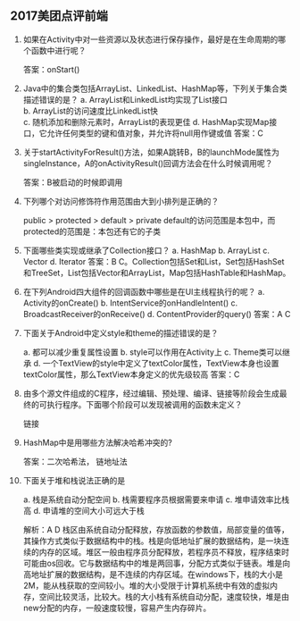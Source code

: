 ## 2017美团点评前端
1. 如果在Activity中对一些资源以及状态进行保存操作，最好是在生命周期的哪个函数中进行呢？

    答案：onStart()
2. Java中的集合类包括ArrayList、LinkedList、HashMap等，下列关于集合类描述错误的是？
    a. ArrayList和LinkedList均实现了List接口        
    b. ArrayList的访问速度比LinkedList快       
    c. 随机添加和删除元素时，ArrayList的表现更佳
    d. HashMap实现Map接口，它允许任何类型的键和值对象，并允许将null用作键或值
    答案：C
3. 关于startActivityForResult()方法，如果A跳转B，B的launchMode属性为singleInstance，A的onActivityResult()回调方法会在什么时候调用呢？

    答案：B被启动的时候即调用
4. 下列哪个对访问修饰符作用范围由大到小排列是正确的？

    public > protected > default > private  default的访问范围是本包中，而protected的范围是：本包还有它的子类
5. 下面哪些类实现或继承了Collection接口？
    a. HashMap
    b. ArrayList
    c. Vector
    d. Iterator
    答案：B C。Collection包括Set和List，Set包括HashSet和TreeSet，List包括Vector和ArrayList，Map包括HashTable和HashMap。
6. 在下列Android四大组件的回调函数中哪些是在UI主线程执行的呢？
    a. Activity的onCreate()
    b. IntentService的onHandleIntent()
    c. BroadcastReceiver的onReceive()
    d. ContentProvider的query()
    答案：A C
7. 下面关于Android中定义style和theme的描述错误的是？

    a. 都可以减少重复属性设置
    b. style可以作用在Activity上
    c. Theme类可以继承
    d. 一个TextView的style中定义了textColor属性，TextView本身也设置textColor属性，那么TextView本身定义的优先级较高
    答案：C
8. 由多个源文件组成的C程序，经过编辑、预处理、编译、链接等阶段会生成最终的可执行程序。下面哪个阶段可以发现被调用的函数未定义？

    链接
9. HashMap中是用哪些方法解决哈希冲突的?

    答案：二次哈希法， 链地址法
10. 下面关于堆和栈说法正确的是

    a. 栈是系统自动分配空间
    b. 栈需要程序员根据需要来申请
    c. 堆申请效率比栈高
    d. 申请堆的空间大小可远大于栈

    解析：A D 栈区由系统自动分配释放，存放函数的参数值，局部变量的值等，其操作方式类似于数据结构中的栈。栈是向低地址扩展的数据结构，是一块连续的内存的区域。堆区一般由程序员分配释放，若程序员不释放，程序结束时可能由os回收。它与数据结构中的堆是两回事，分配方式类似于链表。堆是向高地址扩展的数据结构，是不连续的内存区域。在windows下，栈的大小是2M，能从栈获取的空间较小。堆的大小受限于计算机系统中有效的虚拟内存，空间比较灵活，比较大。栈的大小栈有系统自动分配，速度较快，堆是由new分配的内存，一般速度较慢，容易产生内存碎片。
